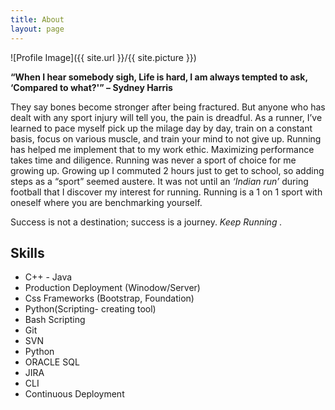 ```yaml
---
title: About
layout: page
---
```

![Profile Image]({{ site.url }}/{{ site.picture }})

<p> <b> “When I hear somebody sigh, Life is hard, I am always tempted to ask, ‘Compared to what?'” – Sydney Harris</b>  </p>

<!-- <p>Love seeking new challenges in life, hence my transition to become a 'hacker'.  Love puzzle, love socializing, and engineering new ways to fix a problem.  I enjoy life from different view points.  Life is dynamic, and can not be viewed from a fixed point.
Currently working as an Operation Engineer @ Veracode.  The environment at my workspace is marvelous! As a company in the cyber security field, conducting <i>Static Analysis</i>, and other forms of security I'm really blessed to work with people short of genius, from social engineering to traditional software engineering.

</p>
 -->


<p>
	They say bones become stronger after being fractured. But anyone who has dealt with any sport  injury will tell you, the pain is dreadful. As a runner, I’ve learned to pace myself pick up the milage day by day, train on a constant basis, focus on various muscle, and train your mind to not give up. Running has helped me implement that to my work ethic. Maximizing performance takes time and diligence. Running was never a sport of choice for me growing up. Growing up I commuted 2 hours just to get to school, so adding steps as a “sport” seemed austere.  
	It was not until an <em>‘Indian run’</em> during football that I discover my interest for running. Running is a 1 on 1 sport with oneself where you are benchmarking yourself.
</p>
<p>Success is not a destination; success is a journey.<em> Keep Running .</em> </p>
	
<h2>Skills</h2>

<ul class="skill-list">
	<li> C++ - Java </li>
	<li>Production Deployment (Winodow/Server) </li>
	<li>Css Frameworks (Bootstrap, Foundation)</li>
        <li>Python(Scripting- creating tool)</li>
	<li>Bash Scripting </li>
	<li>Git</li>
	<li>SVN</li>
	<li>Python</li>
	<li>ORACLE SQL</li>
        <li>JIRA</li>
        <li>CLI </li>
	<li> Continuous Deployment</li>
</ul>

<!-- 
<h2>Projects</h2>

<ul>
	<li><a href="https://github.com/">Lorem Lorem</a></li>
	<li><a href="https://github.com/">Ipsum Dolor</a></li>
	<li><a href="https://github.com/">Dolor Lorem</a></li>
</ul>
 

-->
